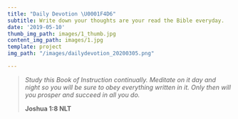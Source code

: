 ```yaml
---
title: "Daily Devotion \U0001F4D6"
subtitle: Write down your thoughts are your read the Bible everyday.
date: '2019-05-10'
thumb_img_path: images/1_thumb.jpg
content_img_path: images/1.jpg
template: project
img_path: "/images/dailydevotion_20200305.png"

---
```

> _Study this Book of Instruction continually. Meditate on it day and night so you will be sure to obey everything written in it. Only then will you prosper and succeed in all you do._
>
> **Joshua 1:8 NLT**